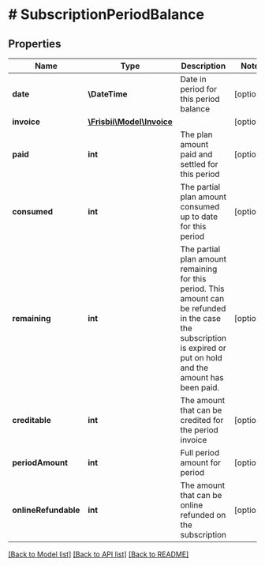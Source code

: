 # # SubscriptionPeriodBalance

## Properties

Name | Type | Description | Notes
------------ | ------------- | ------------- | -------------
**date** | **\DateTime** | Date in period for this period balance | [optional]
**invoice** | [**\Frisbii\Model\Invoice**](Invoice.md) |  | [optional]
**paid** | **int** | The plan amount paid and settled for this period | [optional]
**consumed** | **int** | The partial plan amount consumed up to date for this period | [optional]
**remaining** | **int** | The partial plan amount remaining for this period. This amount can be refunded in the case the subscription is expired or put on hold and the amount has been paid. | [optional]
**creditable** | **int** | The amount that can be credited for the period invoice | [optional]
**periodAmount** | **int** | Full period amount for period | [optional]
**onlineRefundable** | **int** | The amount that can be online refunded on the subscription | [optional]

[[Back to Model list]](../../README.md#models) [[Back to API list]](../../README.md#endpoints) [[Back to README]](../../README.md)
